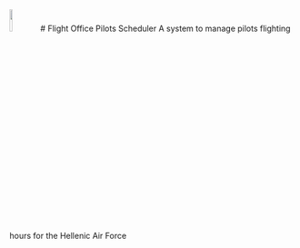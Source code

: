 <img src="https://user-images.githubusercontent.com/20220057/156535164-c99ee17d-7b28-454f-b39a-9614c1f528a6.png" width="10%" height="10%">
# Flight Office Pilots Scheduler
 A system to manage pilots flighting hours for the Hellenic Air Force

